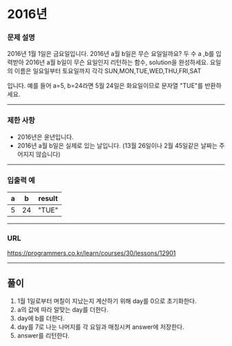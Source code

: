 # 2016년

### 문제 설명

2016년 1월 1일은 금요일입니다. 2016년 a월 b일은 무슨 요일일까요? 두 수 a ,b를 입력받아 2016년 a월 b일이 무슨 요일인지 리턴하는 함수, solution을 완성하세요. 요일의 이름은 일요일부터 토요일까지 각각 SUN,MON,TUE,WED,THU,FRI,SAT

입니다. 예를 들어 a=5, b=24라면 5월 24일은 화요일이므로 문자열 "TUE"를 반환하세요.

-----------
### 제한 사항

- 2016년은 윤년입니다.
- 2016년 a월 b일은 실제로 있는 날입니다. (13월 26일이나 2월 45일같은 날짜는 주어지지 않습니다)

-----------
### 입출력 예

| a   | b   | result |
|-----|-----|--------|
| 5   | 24  | "TUE"  |

-----------
### URL

https://programmers.co.kr/learn/courses/30/lessons/12901

-----------
## 풀이
1. 1월 1일로부터 며칠이 지났는지 계산하기 위해 day를 0으로 초기화한다.
2. a의 값에 따라 알맞는 day를 더한다.
3. day에 b를 더한다.
4. day를 7로 나눈 나머지를 각 요일과 매칭시켜 answer에 저장한다.
5. answer를 리턴한다.